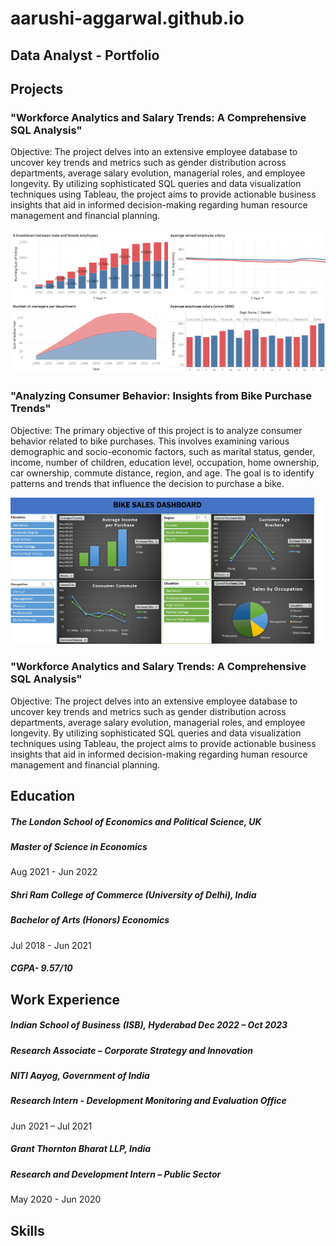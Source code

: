 # aarushi-aggarwal.github.io
## Data Analyst - Portfolio
## Projects
### "Workforce Analytics and Salary Trends: A Comprehensive SQL Analysis"
Objective:
The project delves into an extensive employee database to uncover key trends and metrics such as gender distribution across departments, average salary evolution, managerial roles, and employee longevity. By utilizing sophisticated SQL queries and data visualization techniques using Tableau, the project aims to provide actionable business insights that aid in informed decision-making regarding human resource management and financial planning.

![Dashboard of Workforce Analytics and Salary Trends](/Dashboard_T.png)


### "Analyzing Consumer Behavior: Insights from Bike Purchase Trends"
Objective:
The primary objective of this project is to analyze consumer behavior related to bike purchases. This involves examining various demographic and socio-economic factors, such as marital status, gender, income, number of children, education level, occupation, home ownership, car ownership, commute distance, region, and age. The goal is to identify patterns and trends that influence the decision to purchase a bike.

![Consumer Demographics and Bike Purchase Analysis Dashboard](/Dashboard_E.png)


### "Workforce Analytics and Salary Trends: A Comprehensive SQL Analysis"
Objective:
The project delves into an extensive employee database to uncover key trends and metrics such as gender distribution across departments, average salary evolution, managerial roles, and employee longevity. By utilizing sophisticated SQL queries and data visualization techniques using Tableau, the project aims to provide actionable business insights that aid in informed decision-making regarding human resource management and financial planning.

## Education
##### The London School of Economics and Political Science, UK 	
##### Master of Science in Economics
Aug 2021 - Jun 2022

##### Shri Ram College of Commerce (University of Delhi), India 	
##### Bachelor of Arts (Honors) Economics
Jul 2018 - Jun 2021
##### CGPA- 9.57/10

## Work Experience
##### Indian School of Business (ISB), Hyderabad 	Dec 2022 – Oct 2023
##### Research Associate – Corporate Strategy and Innovation

##### NITI Aayog, Government of India 
##### Research Intern - Development Monitoring and Evaluation Office	
Jun 2021 – Jul 2021

##### Grant Thornton Bharat LLP, India 	
##### Research and Development Intern – Public Sector	
May 2020 - Jun 2020

## Skills
